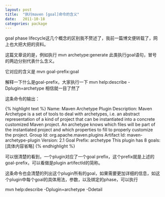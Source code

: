 ```yaml
---
layout: post
title:  "执行maven [goal]命令的含义"
date:   2011-10-18
categories: package
---
```

goal phase lifecycle这几个概念的区别我不赘述了，我前一篇博文便转载了，网上也大把大把的资料。

这篇文章说的是，例如执行 mvn archetype:generate 此类执行goal语句，冒号的两边分别代表什么含义。

它对应的含义是 mvn goal-prefix:goal

解释一下什么是goal-prefix，大家执行一下 mvn help:describe -Dplugin=archetype 相信就一目了然了

这条命令的输出：

{% highlight text %}
Name: Maven Archetype Plugin
Description: Maven Archetype is a set of tools to deal with archetypes, i.e.
  an abstract representation of a kind of project that can be instantiated into
  a concrete customized Maven project. An archetype knows which files will be
  part of the instantiated project and which properties to fill to properly
  customize the project.
Group Id: org.apache.maven.plugins
Artifact Id: maven-archetype-plugin
Version: 2.1
Goal Prefix: archetype
This plugin has 8 goals:
[具体内容省略]
{% endhighlight %}

可以很清楚的看到，一个plugin对应了一个goal prefix，这个prefix就是上述的goal-prefix，可以看做是plugin artifectId的简称。

这条命令也会清楚的列出这个plugin所有的goal，如果需要更加详细的信息，如这个plugin中每个goal的具体用法，参数，以及绑定的phase，可以执行

mvn help:describe -Dplugin=archetype -Ddetail